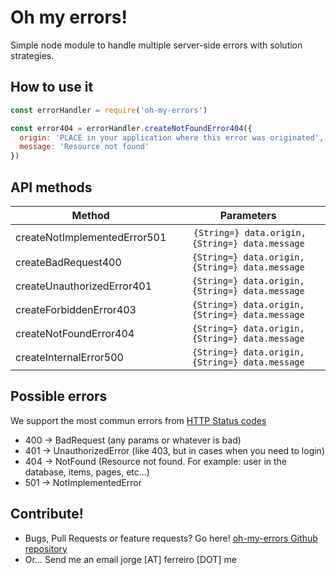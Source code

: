 # Oh my errors!

Simple node module to handle multiple server-side errors with solution strategies.

## How to use it

```javascript
const errorHandler = require('oh-my-errors')

const error404 = errorHandler.createNotFoundError404({
  origin: 'PLACE in your application where this error was originated',
  message: 'Resource not found'
})
```

## API methods

| Method   |      Parameters      |
|----------|:-------------------:|
| createNotImplementedError501 |  ```{String=} data.origin, {String=} data.message```  |
| createBadRequest400 |  ```{String=} data.origin,  {String=} data.message```  |
| createUnauthorizedError401 |  ```{String=} data.origin,  {String=} data.message```  |
| createForbiddenError403 |  ```{String=} data.origin,  {String=} data.message```  |
| createNotFoundError404 |  ```{String=} data.origin,  {String=} data.message```  |
| createInternalError500 |  ```{String=} data.origin,  {String=} data.message```  |

## Possible errors

We support the most commun errors from [HTTP Status codes](https://en.wikipedia.org/wiki/List_of_HTTP_status_codes#5xx_Server_error)

* 400 -> BadRequest (any params or whatever is bad)
* 401 -> UnauthorizedError (like 403, but in cases when you need to login)
* 404 -> NotFound (Resource not found. For example: user in the database, items, pages, etc...)
* 501 -> NotImplementedError

## Contribute!

* Bugs, Pull Requests or feature requests? Go here! [oh-my-errors Github repository](https://github.com/ferreiro/oh-my-errors/issues)
* Or... Send me an email jorge [AT] ferreiro [DOT] me
